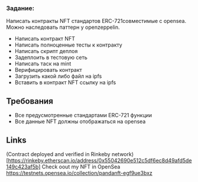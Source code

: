 ### Задание:
Написать контракты NFT стандартов ERC-721совместимые с opensea. Можно наследовать паттерн у openzeppelin. 
- Написать контракт NFT
- Написать полноценные тесты к контракту
- Написать скрипт деплоя
- Задеплоить в тестовую сеть
- Написать таск на mint
- Верифицировать контракт
- Загрузить какой либо файл на ipfs
- Вставить в контракт NFT ссылку на ipfs

## Требования
- Все предусмотренные стандартами ERC-721 функции
- Все данные NFT должны отображаться на opensea


## Links
(Contract deployed and verified in Rinkeby network) [https://rinkeby.etherscan.io/address/0x55042690e512c5df6ec8d49afd5de149c423af5b]
Check oout my NFT in OpenSea  https://testnets.opensea.io/collection/pandanft-egf9ue3bxz